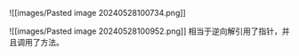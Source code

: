  
![[images/Pasted image 20240528100734.png]]

![[images/Pasted image 20240528100952.png]]
相当于逆向解引用了指针，并且调用了方法。